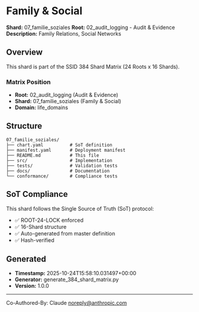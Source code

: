 # Family & Social

**Shard:** 07_familie_soziales
**Root:** 02_audit_logging - Audit & Evidence
**Description:** Family Relations, Social Networks

## Overview

This shard is part of the SSID 384 Shard Matrix (24 Roots x 16 Shards).

### Matrix Position
- **Root:** 02_audit_logging (Audit & Evidence)
- **Shard:** 07_familie_soziales (Family & Social)
- **Domain:** life_domains

## Structure

```
07_familie_soziales/
├── chart.yaml          # SoT definition
├── manifest.yaml       # Deployment manifest
├── README.md           # This file
├── src/                # Implementation
├── tests/              # Validation tests
├── docs/               # Documentation
└── conformance/        # Compliance tests
```

## SoT Compliance

This shard follows the Single Source of Truth (SoT) protocol:
- ✅ ROOT-24-LOCK enforced
- ✅ 16-Shard structure
- ✅ Auto-generated from master definition
- ✅ Hash-verified

## Generated

- **Timestamp:** 2025-10-24T15:58:10.031497+00:00
- **Generator:** generate_384_shard_matrix.py
- **Version:** 1.0.0

---

Co-Authored-By: Claude <noreply@anthropic.com>
